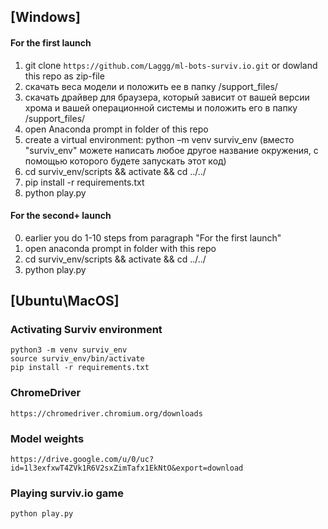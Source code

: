 ## [Windows] 
#### For the first launch 

1) git clone ```https://github.com/Laggg/ml-bots-surviv.io.git``` or dowland this repo as zip-file
2) скачать веса модели и положить ее в папку /support_files/
3) скачать драйвер для браузера, который зависит от вашей версии хрома и вашей операционной системы и положить его в папку /support_files/
4) open Anaconda prompt in folder of this repo
5) create a virtual environment: python –m venv surviv_env  (вместо "surviv_env" можете написать любое другое название окружения, с помощью которого будете запускать этот код)
6) cd surviv_env/scripts && activate && cd ../../
7) pip install -r requirements.txt
8) python play.py

#### For the second+ launch 
0) earlier you do 1-10 steps from paragraph "For the first launch"
1) open anaconda prompt in folder with this repo
2) cd surviv_env/scripts && activate && cd ../../
3) python play.py

## [Ubuntu\MacOS] 
### Activating Surviv environment
```
python3 -m venv surviv_env 
source surviv_env/bin/activate
pip install -r requirements.txt 
```

### ChromeDriver

```
https://chromedriver.chromium.org/downloads
```

### Model weights

```
https://drive.google.com/u/0/uc?id=1l3exfxwT4ZVk1R6V2sxZimTafx1EkNtO&export=download
```

### Playing surviv.io game
```
python play.py
```
